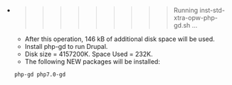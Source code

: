 * >>>>>>>>> Running inst-std-xtra-opw-php-gd.sh ...
  * After this operation, 146 kB of additional disk space will be used.
  * Install php-gd to run Drupal.
  * Disk size = 4157200K. Space Used = 232K.
  * The following NEW packages will be installed:
  ```bash
  php-gd php7.0-gd
  ```
